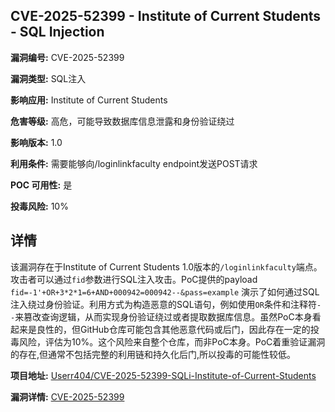 ## CVE-2025-52399 - Institute of Current Students - SQL Injection

**漏洞编号:** CVE-2025-52399

**漏洞类型:** SQL注入

**影响应用:** Institute of Current Students

**危害等级:** 高危，可能导致数据库信息泄露和身份验证绕过

**影响版本:** 1.0

**利用条件:** 需要能够向/loginlinkfaculty endpoint发送POST请求

**POC 可用性:** 是

**投毒风险:** 10%

## 详情

该漏洞存在于Institute of Current Students 1.0版本的`/loginlinkfaculty`端点。攻击者可以通过`fid`参数进行SQL注入攻击。PoC提供的payload `fid=-1'+OR+3*2*1=6+AND+000942=000942--&pass=example` 演示了如何通过SQL注入绕过身份验证。利用方式为构造恶意的SQL语句，例如使用`OR`条件和注释符`--`来篡改查询逻辑，从而实现身份验证绕过或者提取数据库信息。虽然PoC本身看起来是良性的，但GitHub仓库可能包含其他恶意代码或后门，因此存在一定的投毒风险，评估为10%。这个风险来自整个仓库，而非PoC本身。PoC着重验证漏洞的存在,但通常不包括完整的利用链和持久化后门,所以投毒的可能性较低。

**项目地址:** [Userr404/CVE-2025-52399-SQLi-Institute-of-Current-Students](https://github.com/Userr404/CVE-2025-52399-SQLi-Institute-of-Current-Students)

**漏洞详情:** [CVE-2025-52399](https://nvd.nist.gov/vuln/detail/CVE-2025-52399)